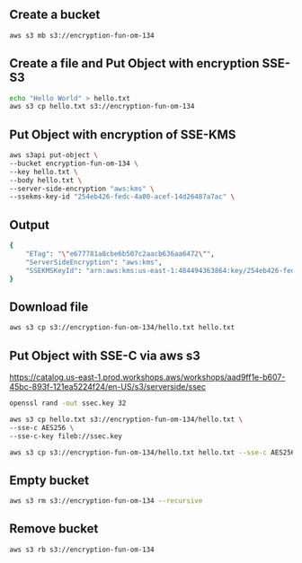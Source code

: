 ## Create a bucket

```sh
aws s3 mb s3://encryption-fun-om-134
```

## Create a file and Put Object with encryption SSE-S3

```sh
echo "Hello World" > hello.txt
aws s3 cp hello.txt s3://encryption-fun-om-134
```

## Put Object with encryption of SSE-KMS

```sh
aws s3api put-object \
--bucket encryption-fun-om-134 \
--key hello.txt \
--body hello.txt \
--server-side-encryption "aws:kms" \
--ssekms-key-id "254eb426-fedc-4a00-acef-14d26487a7ac" \
```

## Output

```sh
{
    "ETag": "\"e677781a8cbe6b507c2aacb636aa6472\"",
    "ServerSideEncryption": "aws:kms",
    "SSEKMSKeyId": "arn:aws:kms:us-east-1:484494363864:key/254eb426-fedc-4a00-acef-14d26487a7ac"
}
```

## Download file

```sh
aws s3 cp s3://encryption-fun-om-134/hello.txt hello.txt
```

## Put Object with SSE-C via aws s3

https://catalog.us-east-1.prod.workshops.aws/workshops/aad9ff1e-b607-45bc-893f-121ea5224f24/en-US/s3/serverside/ssec

```sh
openssl rand -out ssec.key 32

aws s3 cp hello.txt s3://encryption-fun-om-134/hello.txt \
--sse-c AES256 \
--sse-c-key fileb://ssec.key

aws s3 cp s3://encryption-fun-om-134/hello.txt hello.txt --sse-c AES256 --sse-c-key fileb://ssec.key
```

## Empty bucket

```sh
aws s3 rm s3://encryption-fun-om-134 --recursive
```

## Remove bucket
```sh
aws s3 rb s3://encryption-fun-om-134
```